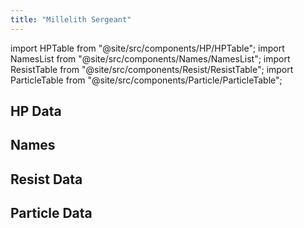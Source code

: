 ```yaml
---
title: "Millelith Sergeant"
---
```


import HPTable from "@site/src/components/HP/HPTable";
import NamesList from "@site/src/components/Names/NamesList";
import ResistTable from "@site/src/components/Resist/ResistTable";
import ParticleTable from "@site/src/components/Particle/ParticleTable";

## HP Data

<HPTable item_key="millelithsergeant" data_src="enemy" />

## Names

<NamesList item_key="millelithsergeant" data_src="enemy" />

## Resist Data

<ResistTable item_key="millelithsergeant" data_src="enemy" />

## Particle Data

<ParticleTable item_key="millelithsergeant" data_src="enemy" />